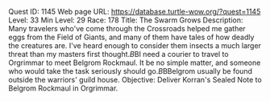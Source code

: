 Quest ID: 1145
Web page URL: https://database.turtle-wow.org/?quest=1145
Level: 33
Min Level: 29
Race: 178
Title: The Swarm Grows
Description: Many travelers who've come through the Crossroads helped me gather eggs from the Field of Giants, and many of them have tales of how deadly the creatures are. I've heard enough to consider them insects a much larger threat than my masters first thought.$B$BI need a courier to travel to Orgrimmar to meet Belgrom Rockmaul. It be no simple matter, and someone who would take the task seriously should go.$B$BBelgrom usually be found outside the warriors' guild house.
Objective: Deliver Korran's Sealed Note to Belgrom Rockmaul in Orgrimmar.
